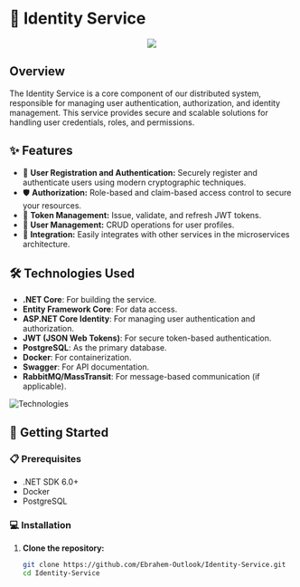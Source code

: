 # 🚀 Identity Service



<p align="center">
  <img src="https://home.microsoftpersonalcontent.com/contentstorage/coJsE0OdIkqu2uEOCncHOQAAAAAAAAAAdy2NUxEDDbk/_layouts/15/download.aspx?UniqueId=659de661-d226-439b-a875-9f26d4ae64b0&Translate=false&tempauth=v1e.eyJzaXRlaWQiOiJlZjI2MzViMC05N2IwLTQ1NzEtOTExNS0yZTRiNWNjMWZlNWUiLCJhcHBfZGlzcGxheW5hbWUiOiJEZXNpZ25lciIsImFwcGlkIjoiNWUyNzk1ZTMtY2U4Yy00Y2ZiLWIzMDItMzVmZTVjZDAxNTk3IiwiYXVkIjoiMDAwMDAwMDMtMDAwMC0wZmYxLWNlMDAtMDAwMDAwMDAwMDAwL2hvbWUubWljcm9zb2Z0cGVyc29uYWxjb250ZW50LmNvbUA5MTg4MDQwZC02YzY3LTRjNWItYjExMi0zNmEzMDRiNjZkYWQiLCJleHAiOiIxNzIxMTYxNjkwIn0.6wrL95_iCw9HqBOUXvxbV4Onp1pW1uOXdyOjLgfq5bHr_xo6FvdqFlcUEaM9XB5VTc5X6MhYxgjwHfGbslthbK99jkqbAI1Zk5__WV4a7hZoI-9LFcv8WmfUTPAF6BZWGVIKkNjKa3y93WzKSFzx80J21s_cTX3VUOJgD4yn9YehEnyE8U2iTWWg1ZQzwAh-E3ZttvrxGvrrbYK4HGv2j-h5MnWUEJfAsj8j3MxVqkCo9mHK8UcNqfNz9UrSDnA1TqUF5CUUzhBG1ObMB-kYxM_pjU-VCMu6v9ehDzH2-KlEoUTkbqI1eEfdQ8Cmceol659qp_qWwEK2N1KhASwPgORkF4WzZ6WSdxOWM_Z7PQouic5fWZ008b9DLut_rSM7Zk6e4BSrrEPGUFUYme1XljhmBaeQbKEdWicozKZqHHY.CHTM-_66m6-LuyIq60_wF1xul1YPA-hfshLJPMYVt20&ApiVersion=2.1"/>
</p>

## Overview

The Identity Service is a core component of our distributed system, responsible for managing user authentication, authorization, and identity management. This service provides secure and scalable solutions for handling user credentials, roles, and permissions.

## ✨ Features

- 🔐 **User Registration and Authentication:** Securely register and authenticate users using modern cryptographic techniques.
- 🛡️ **Authorization:** Role-based and claim-based access control to secure your resources.
- 🧩 **Token Management:** Issue, validate, and refresh JWT tokens.
- 👤 **User Management:** CRUD operations for user profiles.
- 🔗 **Integration:** Easily integrates with other services in the microservices architecture.

## 🛠️ Technologies Used

- **.NET Core**: For building the service.
- **Entity Framework Core**: For data access.
- **ASP.NET Core Identity**: For managing user authentication and authorization.
- **JWT (JSON Web Tokens)**: For secure token-based authentication.
- **PostgreSQL**: As the primary database.
- **Docker**: For containerization.
- **Swagger**: For API documentation.
- **RabbitMQ/MassTransit**: For message-based communication (if applicable).

![Technologies](https://home.microsoftpersonalcontent.com/contentstorage/coJsE0OdIkqu2uEOCncHOQAAAAAAAAAAdy2NUxEDDbk/_layouts/15/download.aspx?UniqueId=8ff40277-91de-4ae5-9dcb-195fc4a432b0&Translate=false&tempauth=v1e.eyJzaXRlaWQiOiJlZjI2MzViMC05N2IwLTQ1NzEtOTExNS0yZTRiNWNjMWZlNWUiLCJhcHBfZGlzcGxheW5hbWUiOiJEZXNpZ25lciIsImFwcGlkIjoiNWUyNzk1ZTMtY2U4Yy00Y2ZiLWIzMDItMzVmZTVjZDAxNTk3IiwiYXVkIjoiMDAwMDAwMDMtMDAwMC0wZmYxLWNlMDAtMDAwMDAwMDAwMDAwL2hvbWUubWljcm9zb2Z0cGVyc29uYWxjb250ZW50LmNvbUA5MTg4MDQwZC02YzY3LTRjNWItYjExMi0zNmEzMDRiNjZkYWQiLCJleHAiOiIxNzIxMTU3NzE4In0.WDY2ZBTpJIx94CTaVS4pIECvHrM_tcZhnNPxS_xTEIv0ZIPU5pnBFWV006ZGKxye6vmpgdVaFMw3rwG4AS6E2uCdq_-FpWZGnWNXREte5qNH11Ju8TYvWQCcWwDr0nYWfUticFMT-Dz9TA2kyHNECPXA7_jtihH3Wmk_QrCBlT4D9UKvlW9BpEJnoMwEcUHMVnOxcJA0PZiRaJ3BOBtZ9KCljuinuLJYqhvILRdoHtD4IptUPeZyDB-qWSsr6DUwHMygUsFGRx4e_pf6n-ZxF64AQdMCwqgQteVcJX9S1_43DCkpNSI5o3tcTdaCpUDF01glxt1W0eBVlY4_rSXNv15qAejxi_DZ1XNwl8GAUyWvbxz4XG32JhxUu_BrPMA4WGo11tlZPeGr3s_9Qe5ve2CafqyyunFSdNcnVzruWo8.OLH6VKozCmIRrRp7iLI-LqTEa69eOfWDv6L0GtZ0bSg&ApiVersion=2.1)

## 🚀 Getting Started

### 📋 Prerequisites

- .NET SDK 6.0+
- Docker
- PostgreSQL

### 💻 Installation

1. **Clone the repository:**
   ```sh
   git clone https://github.com/Ebrahem-Outlook/Identity-Service.git
   cd Identity-Service
